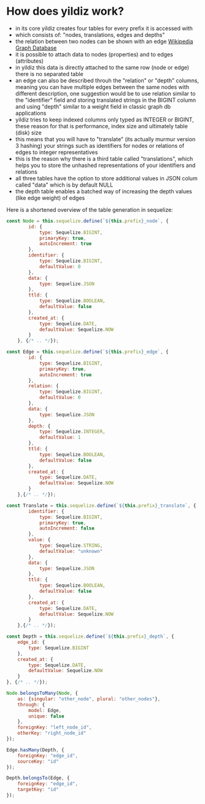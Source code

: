# How does yildiz work?

* in its core yildiz creates four tables for every prefix it is accessed with
* which consists of: "nodes, translations, edges and depths"
* the relation between two nodes can be shown with an edge [Wikipedia Graph Database](https://en.wikipedia.org/wiki/Graph_database)
* it is possible to attach data to nodes (properties) and to edges (attributes)
* in yildiz this data is directly attached to the same row (node or edge) there is no separated table
* an edge can also be described throuh the "relation" or "depth" columns, meaning you can have multiple
    edges between the same nodes with different description, one suggestion would be to use relation
    similar to the "identifier" field and storing translated strings in the BIGINT column and using 
    "depth" similar to a weight field in classic graph db applications
* yildiz tries to keep indexed columns only typed as INTEGER or BIGINT, these reason for that is performance,
    index size and ultimately table (disk) size
* this means that you will have to "translate" (its actually murmur version 3 hashing) your strings
    such as identifiers for nodes or relations of edges to integer representatives
* this is the reason why there is a third table called "translations", which helps you to store the
    unhashed representations of your identifiers and relations
* all three tables have the option to store additional values in JSON colum called "data" which is by default   NULL
* the depth table enables a batched way of increasing the depth values (like edge weight) of edges

Here is a shortened overview of the table generation in sequelize:

```javascript
const Node = this.sequelize.define(`${this.prefix}_node`, {
        id: {
            type: Sequelize.BIGINT,
            primaryKey: true,
            autoIncrement: true
        },
        identifier: {
            type: Sequelize.BIGINT,
            defaultValue: 0
        },
        data: {
            type: Sequelize.JSON
        },
        ttld: {
            type: Sequelize.BOOLEAN,
            defaultValue: false
        },
        created_at: {
            type: Sequelize.DATE, 
            defaultValue: Sequelize.NOW
        }
    }, {/* .. */});

const Edge = this.sequelize.define(`${this.prefix}_edge`, {
        id: {
            type: Sequelize.BIGINT,
            primaryKey: true,
            autoIncrement: true
        },
        relation: {
            type: Sequelize.BIGINT,
            defaultValue: 0
        },
        data: {
            type: Sequelize.JSON
        },
        depth: {
            type: Sequelize.INTEGER,
            defaultValue: 1
        },
        ttld: {
            type: Sequelize.BOOLEAN,
            defaultValue: false
        },
        created_at: {
            type: Sequelize.DATE, 
            defaultValue: Sequelize.NOW
        }
    },{/* .. */});

const Translate = this.sequelize.define(`${this.prefix}_translate`, {
        identifier: {
            type: Sequelize.BIGINT,
            primaryKey: true,
            autoIncrement: false
        },
        value: {
            type: Sequelize.STRING,
            defaultValue: "unknown"
        },
        data: {
            type: Sequelize.JSON
        },
        ttld: {
            type: Sequelize.BOOLEAN,
            defaultValue: false
        },
        created_at: {
            type: Sequelize.DATE,
            defaultValue: Sequelize.NOW
        }
    },{/* .. */});

const Depth = this.sequelize.define(`${this.prefix}_depth`, {
    edge_id: {
        type: Sequelize.BIGINT
    },
    created_at: {
        type: Sequelize.DATE,
        defaultValue: Sequelize.NOW
    }
}, {/* .. */});

Node.belongsToMany(Node, {
    as: {singular: "other_node", plural: "other_nodes"},
    through: {
        model: Edge,
        unique: false
    },
    foreignKey: "left_node_id",
    otherKey: "right_node_id"
});

Edge.hasMany(Depth, {
    foreignKey: "edge_id",
    sourceKey: "id"
});

Depth.belongsTo(Edge, {
    foreignKey: "edge_id", 
    targetKey: "id"
});
```